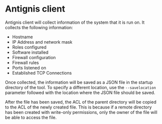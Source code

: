 # Antignis client
Antignis client will collect information of the system that it is run on. It collects the following information:  
  
- Hostname
- IP Address and network mask
- Roles configured
- Software installed
- Firewall configuration
- Firewall rules
- Ports listened on
- Established TCP Connections

Once collected, the information will be saved as a JSON file in the startup directory of the tool. To specify a different location, use the `--savelocation` parameter followed with the location where the JSON file should be saved.

After the file has been saved, the ACL of the parent directory will be copied to the ACL of the newly created file. This is because if a remote directory has been created with write-only permissions, only the owner of the file will be able to access the file. 
